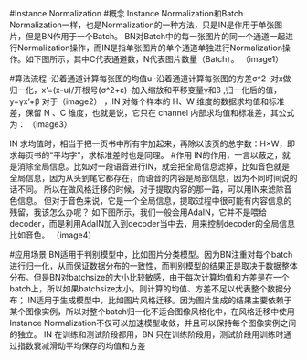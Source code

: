 #Instance Normalization
#概念
Instance Normalization和Batch Normalization一样，也是Normalization的一种方法，只是IN是作用于单张图片，但是BN作用于一个Batch。
BN对Batch中的每一张图片的同一个通道一起进行Normalization操作，而IN是指单张图片的单个通道单独进行Normalization操作。如下图所示，其中C代表通道数，N代表图片数量（Batch）。
（image1）

 
#算法流程
·沿着通道计算每张图的均值u
·沿着通道计算每张图的方差σ^2
·对x做归一化，x’=(x-u)/开根号(σ^2+ε)
·加入缩放和平移变量γ和β ,归一化后的值，y=γx’+β
对于（image2） ，IN 对每个样本的 H、W 维度的数据求均值和标准差，保留 N 、C 维度，也就是说，它只在 channel 内部求均值和标准差，其公式为：
（image3）
 
IN 求均值时，相当于把一页书中所有字加起来，再除以该页的总字数：H×W，即求每页书的“平均字”，求标准差时也是同理。
#作用
IN的作用，一言以蔽之，就是消除全局信息。比如对一段语音进行IN，就会把全局信息滤掉，比如音色就是全局信息，因为从头到尾它都存在，而语音的内容是局部信息，因为不同时间说的话不同。
所以在做风格迁移的时候，对于提取内容的那一路，可以用IN来滤除音色信息。
但对于音色来说，它是一个全局信息，提取过程中很可能有内容信息的残留，我该怎么办呢？
如下图所示，我们一般会用AdaIN，它并不是喂给decoder，而是利用AdaIN加入到decoder当中去，用来控制decoder的全局信息比如音色。
（image4）
 
#应用场景
BN适用于判别模型中，比如图片分类模型。因为BN注重对每个batch进行归一化，从而保证数据分布的一致性，而判别模型的结果正是取决于数据整体分布。但是BN对batchsize的大小比较敏感，由于每次计算均值和方差是在一个batch上，所以如果batchsize太小，则计算的均值、方差不足以代表整个数据分布；
IN适用于生成模型中，比如图片风格迁移。因为图片生成的结果主要依赖于某个图像实例，所以对整个batch归一化不适合图像风格化中，在风格迁移中使用Instance Normalization不仅可以加速模型收敛，并且可以保持每个图像实例之间的独立。
IN 在训练和测试阶段都用，BN 只在训练阶段用，测试阶段用训练时通过指数衰减滑动平均保存的均值和方差



